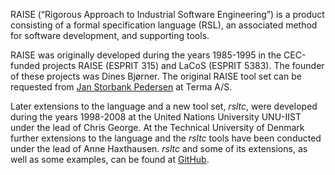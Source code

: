 RAISE (“Rigorous Approach to Industrial Software Engineering”) is a product consisting of a formal specification language (RSL), an associated method for software development, and supporting tools.

RAISE was originally developed during the years 1985-1995 in the CEC-funded projects RAISE (ESPRIT 315) and LaCoS (ESPRIT 5383). The founder of these projects was Dines Bjørner. The original RAISE tool set can be requested from [Jan Storbank Pedersen](mailto:jnp@terma.com) at Terma A/S.

Later extensions to the language and a new tool set, _rsltc_, were developed during the years 1998-2008 at the United Nations University UNU-IIST under the lead of Chris George. At the Technical University of Denmark further extensions to the language and the _rsltc_ tools have been conducted under the lead of Anne Haxthausen. _rsltc_ and some of its extensions, as well as some examples, can be found at [GitHub](https://github.com/raisetools?tab=repositories).
